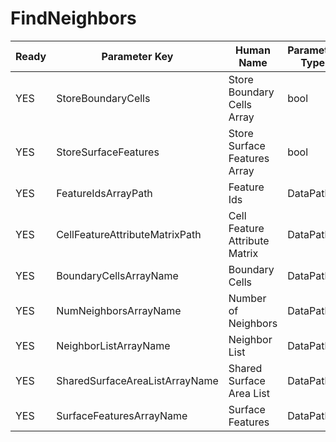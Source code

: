 # FindNeighbors

| Ready | Parameter Key | Human Name | Parameter Type | Parameter Class |
|-------|---------------|------------|-----------------|----------------|
| YES | StoreBoundaryCells | Store Boundary Cells Array | bool | BoolParameter |
| YES | StoreSurfaceFeatures | Store Surface Features Array | bool | BoolParameter |
| YES | FeatureIdsArrayPath | Feature Ids | DataPath | ArraySelectionParameter |
| YES | CellFeatureAttributeMatrixPath | Cell Feature Attribute Matrix | DataPath | DataGroupSelectionParameter |
| YES | BoundaryCellsArrayName | Boundary Cells | DataPath | ArrayCreationParameter |
| YES | NumNeighborsArrayName | Number of Neighbors | DataPath | ArrayCreationParameter |
| YES | NeighborListArrayName | Neighbor List | DataPath | ArrayCreationParameter |
| YES | SharedSurfaceAreaListArrayName | Shared Surface Area List | DataPath | ArrayCreationParameter |
| YES | SurfaceFeaturesArrayName | Surface Features | DataPath | ArrayCreationParameter |

